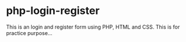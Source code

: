 # php-login-register

This is an login and register form using PHP, HTML and CSS.
This is for practice purpose...